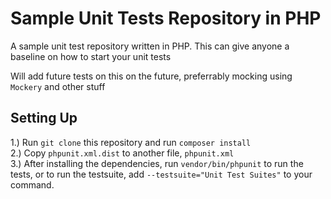 # Sample Unit Tests Repository in PHP

A sample unit test repository written in PHP. This can give anyone a baseline on how to start your unit tests

Will add future tests on this on the future, preferrably mocking using `Mockery` and other stuff

## Setting Up

1.) Run `git clone` this repository and run `composer install`  
2.) Copy `phpunit.xml.dist` to another file, `phpunit.xml`  
3.) After installing the dependencies, run `vendor/bin/phpunit` to run the tests, or to run the testsuite, add `--testsuite="Unit Test Suites"` to your command.
